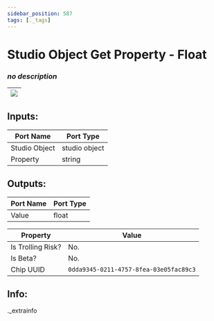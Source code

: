 ```yaml
---
sidebar_position: 587
tags: [._tags]
---
```


# Studio Object Get Property - Float


### *no description*

| ![](https://images-ext-2.discordapp.net/external/MPmIaQzlEPmgGWlgi-WxBBXt0Bjv_zWPkg1y1f_sy3s/https/www.recroomcircuits.com/image/circuit/absolute-value?width=206&height=108) |
|-----|

## Inputs:
| Port Name | Port Type |
|-----------|-----------|
| Studio Object | studio object |
| Property | string |

## Outputs:
| Port Name | Port Type |
|-----------|-----------|
| Value | float | 

| Property  | Value |
|-------------------|-----------|
| Is Trolling Risk? | No. |
| Is Beta? | No. |
| Chip UUID | `0dda9345-0211-4757-8fea-03e05fac89c3` |

## Info:
._extrainfo